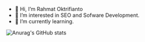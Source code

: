 - 👋 Hi, I’m Rahmat Oktrifianto
- 👀 I’m interested in SEO and Sofware Development.
- 🌱 I’m currently learning.

![Anurag's GitHub stats](https://github-readme-stats.vercel.app/api?username=oktrifianto&show_icons=true&theme=radical)

<!---
oktrifianto/oktrifianto is a ✨ special ✨ repository because its `README.md` (this file) appears on your GitHub profile.
You can click the Preview link to take a look at your changes.
--->

